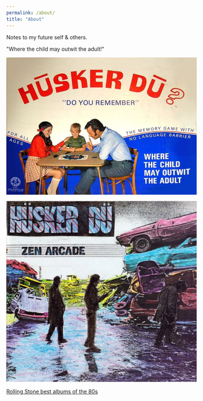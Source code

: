 ```yaml
---
permalink: /about/
title: "About"
---
```


Notes to my future self & others.



"Where the child may outwit the adult!"

![huskerdu2.jpg](/assets/huskerdu2.jpg)



![zen-arcade-cover.jpg](/assets/zen-arcade-cover.jpg)


[Rolling Stone best albums of the 80s](https://www.rollingstone.com/music/music-lists/100-best-albums-of-the-eighties-150477/husker-du-zen-arcade-70223/)
